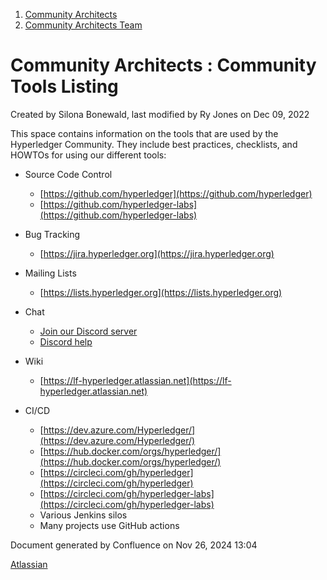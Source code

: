 1. [Community Architects](index.html)
2. [Community Architects Team](Community-Architects-Team_20545564.html)

# Community Architects : Community Tools Listing

Created by Silona Bonewald, last modified by Ry Jones on Dec 09, 2022

This space contains information on the tools that are used by the Hyperledger Community. They include best practices, checklists, and HOWTOs for using our different tools:

- Source Code Control
  
  - [https://github.com/hyperledger](https://github.com/hyperledger)
  - [https://github.com/hyperledger-labs](https://github.com/hyperledger-labs)
- Bug Tracking
  
  - [https://jira.hyperledger.org](https://jira.hyperledger.org)
- Mailing Lists
  
  - [https://lists.hyperledger.org](https://lists.hyperledger.org)
- Chat
  
  - [Join our Discord server](https://discord.gg/hyperledger)
  - [Discord help](https://lf-hyperledger.atlassian.net/wiki/spaces/TF/pages/20873868/Discord+Links)
- Wiki
  
  - [https://lf-hyperledger.atlassian.net](https://lf-hyperledger.atlassian.net)
- CI/CD
  
  - [https://dev.azure.com/Hyperledger/](https://dev.azure.com/Hyperledger/)
  - [https://hub.docker.com/orgs/hyperledger/](https://hub.docker.com/orgs/hyperledger/)
  - [https://circleci.com/gh/hyperledger](https://circleci.com/gh/hyperledger)
  - [https://circleci.com/gh/hyperledger-labs](https://circleci.com/gh/hyperledger-labs)
  - Various Jenkins silos
  - Many projects use GitHub actions

Document generated by Confluence on Nov 26, 2024 13:04

[Atlassian](http://www.atlassian.com/)
